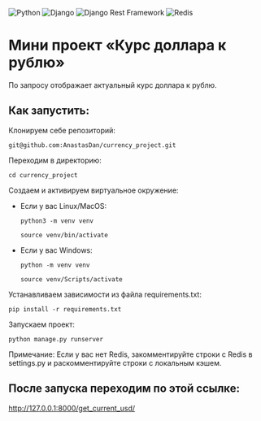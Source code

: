 ![Python](https://img.shields.io/badge/Python-3670A0?style=flat&logo=python&logoColor=ffdd54)
![Django](https://img.shields.io/badge/Django-%23092E20.svg?style=flat&logo=django&logoColor=white)
![Django Rest Framework](https://img.shields.io/badge/Django%20Rest%20Framework-ff1709?style=flat&logo=django&logoColor=white&color=ff1709&labelColor=gray)
![Redis](https://img.shields.io/badge/Redis-DC382D?style=flat&logo=redis&logoColor=white)

# Мини проект «Курс доллара к рублю»

По запросу отображает актуальный курс доллара к рублю.

## Как запустить:

Клонируем себе репозиторий:

```
git@github.com:AnastasDan/currency_project.git
```

Переходим в директорию:

```
cd currency_project
```

Cоздаем и активируем виртуальное окружение:

* Если у вас Linux/MacOS:

    ```
    python3 -m venv venv
    ```

    ```
    source venv/bin/activate
    ```

* Если у вас Windows:

    ```
    python -m venv venv
    ```

    ```
    source venv/Scripts/activate
    ```

Устанавливаем зависимости из файла requirements.txt:

```
pip install -r requirements.txt
```


Запускаем проект:

```
python manage.py runserver
```

Примечание: Если у вас нет Redis, закомментируйте строки с Redis в settings.py и раскомментируйте строки с локальным кэшем.

## После запуска переходим по этой ссылке:

http://127.0.0.1:8000/get_current_usd/